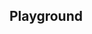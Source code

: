 <script setup>
import SwaggerUI from "@/swagger/view/SwaggerUI.vue";

import msrAllRecordsWithQueryJson from "@/swagger/json/msr/solr/all-record-with-query.json";
import msrAllRecordsJson from "@/swagger/json/msr/solr/all-record.json";
import msrAllRecordsWithCountryJson from "@/swagger/json/msr/solr/all-record-with-country.json";
import msrAllRecordsWithRegionJson from "@/swagger/json/msr/solr/all-record-with-region.json";
import msrAllRecordsWithSubFiltersJson from "@/swagger/json/msr/solr/all-record-with-subfilters.json";

import baseJson from "@/swagger/json/records/solr/base.json";

import { mergeSwaggerWithBase, deepClone } from "@/utils"

const swaggerSpecs = [
  { json: mergeSwaggerWithBase(deepClone(baseJson), msrAllRecordsJson, ['paths']) ,protected: false },
  { json: mergeSwaggerWithBase(deepClone(baseJson), msrAllRecordsWithCountryJson, ['paths']) ,protected: false },
  { json: mergeSwaggerWithBase(deepClone(baseJson), msrAllRecordsWithQueryJson, ['paths']) ,protected: false },
  { json: mergeSwaggerWithBase(deepClone(baseJson), msrAllRecordsWithRegionJson, ['paths']), protected: false },
  { json: mergeSwaggerWithBase(deepClone(baseJson), msrAllRecordsWithSubFiltersJson, ["paths"]), protected: false },
];

</script>

<!--@include: @/../components/records/solr.md-->

## Playground

<SwaggerUI :swaggerSpecs="swaggerSpecs"/>
